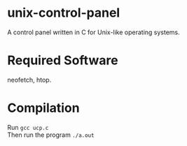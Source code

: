 # unix-control-panel
A control panel written in C for Unix-like operating systems.
# Required Software
neofetch, htop.
# Compilation
Run `gcc ucp.c`<br>
Then run the program `./a.out`
